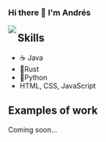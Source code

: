 ### Hi there 👋 I'm Andrés
<img align="left" src="https://github-readme-stats.vercel.app/api/top-langs/?username=andresestrella&exclude_repo=Midgarson,unity-classroom" />

## Skills
* ☕ Java
* 🦀Rust
* 🐍Python
* HTML, CSS, JavaScript

## Examples of work
Coming soon...
<!--
Here are some ideas to get you started:

- 🔭 I’m currently working on ...
- 🌱 I’m currently learning ...
- 👯 I’m looking to collaborate on ...
- 🤔 I’m looking for help with ...
- 💬 Ask me about ...
- 📫 How to reach me: ...
- ⚡ Fun fact: ...
-->
